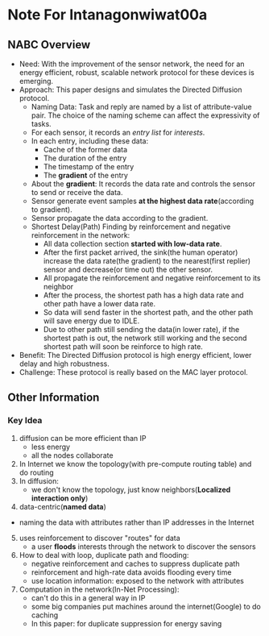 # Note For Intanagonwiwat00a

## NABC Overview
* Need: With the improvement of the sensor network, the need for an energy efficient, robust, scalable network protocol for these devices is emerging.
* Approach: This paper designs and simulates the Directed Diffusion protocol.
  * Naming Data: Task and reply are named by a list of attribute-value pair. The choice of the naming scheme can affect the expressivity of tasks.
  * For each sensor, it records an *entry list* for *interests*. 
  * In each entry, including these data:
  	* Cache of the former data
  	* The duration of the entry
  	* The timestamp of the entry
  	* The **gradient** of the entry
  * About the **gradient**: It records the data rate and controls the sensor to send or receive the data.
  * Sensor generate event samples **at the highest data rate**(according to gradient).
  * Sensor propagate the data according to the gradient.
  * Shortest Delay(Path) Finding by reinforcement and negative reinforcement in the network:
  	* All data collection section **started with low-data rate**. 
  	* After the first packet arrived, the sink(the human operator) increase the data rate(the gradient) to the nearest(first replier) sensor and decrease(or time out) the other sensor. 
  	* All propagate the reinforcement and negative reinforcement to its neighbor
  	* After the process, the shortest path has a high data rate and other path have a lower data rate.
  	* So data will send faster in the shortest path, and the other path will save energy due to IDLE.
  	* Due to other path still sending the data(in lower rate), if the shortest path is out, the network still working and the second shortest path will soon be reinforce to high rate.
* Benefit: The Directed Diffusion protocol is high energy efficient, lower delay and high robustness. 
* Challenge: These protocol is really based on the MAC layer protocol.



## Other Information

### Key Idea

1. diffusion can be more efficient than IP
   * less energy
   * all the nodes collaborate
2. In Internet we know the topology(with pre-compute routing table) and do routing
3. In diffusion: 
   * we don't know the topology, just know neighbors(**Localized interaction only**)
4. data-centric(**named data**)
  * naming the data with attributes rather than IP addresses in the Internet
5. uses reinforcement to discover "routes" for data
   * a user **floods** interests through the network to discover the sensors
6. How to deal with loop, duplicate path and flooding:
   * negative reinforcement and caches to suppress duplicate path
   * reinforcement and high-rate data avoids flooding every time
   * use location information: exposed to the network with attributes
7. Computation in the network(In-Net Processing):
   * can't do this in a general way in IP
   * some big companies put machines around the internet(Google) to do caching
   * In this paper: for duplicate suppression for energy saving
